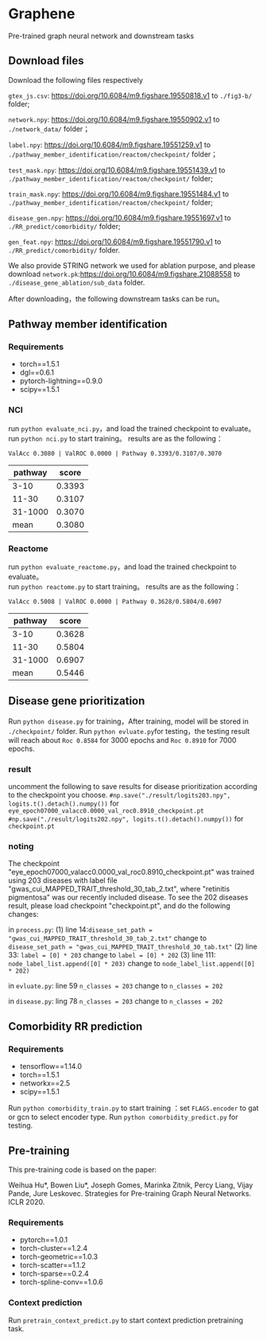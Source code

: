 # Graphene
Pre-trained graph neural network and downstream tasks

## Download files
Download the following files respectively 

`gtex_js.csv`: https://doi.org/10.6084/m9.figshare.19550818.v1  to `./fig3-b/` folder;

`network.npy`: https://doi.org/10.6084/m9.figshare.19550902.v1  to `./network_data/` folder；

`label.npy`: https://doi.org/10.6084/m9.figshare.19551259.v1 to `./pathway_member_identification/reactom/checkpoint/` folder；

`test_mask.npy`: https://doi.org/10.6084/m9.figshare.19551439.v1 to `./pathway_member_identification/reactom/checkpoint/` folder;

`train_mask.npy`: https://doi.org/10.6084/m9.figshare.19551484.v1 to `./pathway_member_identification/reactom/checkpoint/` folder;

`disease_gen.npy`: https://doi.org/10.6084/m9.figshare.19551697.v1 to `./RR_predict/comorbidity/` folder;

`gen_feat.npy`: https://doi.org/10.6084/m9.figshare.19551790.v1 to `./RR_predict/comorbidity/` folder.

We also provide STRING network we used for ablation purpose, and please download `network.pk`:https://doi.org/10.6084/m9.figshare.21088558 to `./disease_gene_ablation/sub_data` folder.

After downloading，the following downstream tasks can be run。

## Pathway member identification
### Requirements
- torch==1.5.1
- dgl==0.6.1
- pytorch-lightning==0.9.0
- scipy==1.5.1
### NCI
run `python evaluate_nci.py`，and load the trained checkpoint to evaluate。 
run  `python nci.py` to start training。
results are as the following：
```
ValAcc 0.3080 | ValROC 0.0000 | Pathway 0.3393/0.3107/0.3070
```

| pathway | score |  
|  ----  | ----  | 
| 3-10 | 0.3393 |  
| 11-30 | 0.3107  |  
| 31-1000 | 0.3070 |
| mean | 0.3080 |

### Reactome
run `python evaluate_reactome.py`，and load the trained checkpoint to evaluate。  
run  `python reactome.py` to start training。
results are as the following：
```
ValAcc 0.5008 | ValROC 0.0000 | Pathway 0.3628/0.5804/0.6907
```

| pathway | score |  
|  ----  | ----  | 
| 3-10 | 0.3628 |  
| 11-30 | 0.5804 |  
| 31-1000 | 0.6907 |
| mean | 0.5446 |


## Disease gene prioritization
Run `python disease.py` for training，After training, model will be stored in `./checkpoint/` folder.
Run `python evluate.py`for testing，the testing result will reach about `Roc 0.8584` for 3000 epochs and `Roc 0.8910` for 7000 epochs.

### result
uncomment the following to save results for disease prioritization according to the checkpoint you choose.
`#np.save("./result/logits203.npy", logits.t().detach().numpy())` for `eye_epoch07000_valacc0.0000_val_roc0.8910_checkpoint.pt`
`#np.save("./result/logits202.npy", logits.t().detach().numpy())` for `checkpoint.pt`

### noting
The checkpoint "eye_epoch07000_valacc0.0000_val_roc0.8910_checkpoint.pt" was trained using 203 diseases with label file
"gwas_cui_MAPPED_TRAIT_threshold_30_tab_2.txt", where "retinitis pigmentosa" was our recently included disease. 
To see the 202 diseases result, please load checkpoint "checkpoint.pt", and do the following changes:

in `process.py`:
(1) line 14:`disease_set_path = "gwas_cui_MAPPED_TRAIT_threshold_30_tab_2.txt"` change to
`disease_set_path = "gwas_cui_MAPPED_TRAIT_threshold_30_tab.txt"`
(2) line 33: `label = [0] * 203`  change to `label = [0] * 202`
(3) line 111: `node_label_list.append([0] * 203)` change to `node_label_list.append([0] * 202)`

in `evluate.py`:
line 59 `n_classes = 203` change to `n_classes = 202`

in `disease.py`:
ling 78 `n_classes = 203` change to `n_classes = 202`

## Comorbidity RR prediction
### Requirements
- tensorflow==1.14.0
- torch==1.5.1
- networkx==2.5
- scipy==1.5.1

Run `python comorbidity_train.py` to start training ：set `FLAGS.encoder` to gat or gcn to select encoder type.
Run `python comorbidity_predict.py` for testing.

## Pre-training

This pre-training code is based on the paper:

Weihua Hu*, Bowen Liu*, Joseph Gomes, Marinka Zitnik, Percy Liang, Vijay Pande, Jure Leskovec. Strategies for Pre-training Graph Neural Networks. ICLR 2020. 

### Requirements
- pytorch==1.0.1
- torch-cluster==1.2.4
- torch-geometric==1.0.3
- torch-scatter==1.1.2
- torch-sparse==0.2.4
- torch-spline-conv==1.0.6

### Context prediction
Run `pretrain_context_predict.py` to start context prediction pretraining task.
